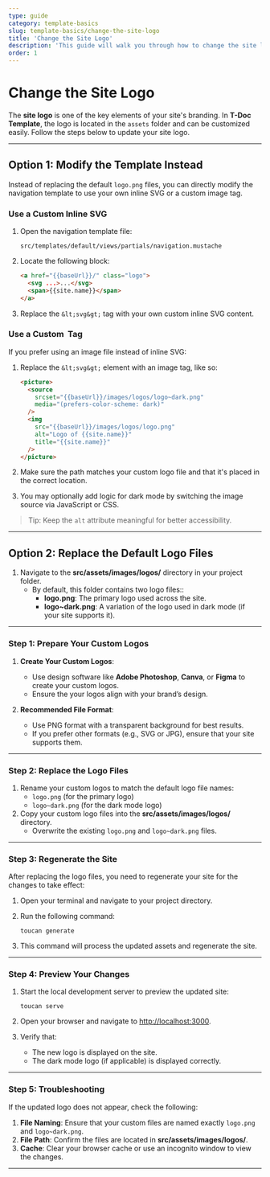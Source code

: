 ```yaml
---
type: guide
category: template-basics
slug: template-basics/change-the-site-logo
title: 'Change the Site Logo'
description: 'This guide will walk you through how to change the site logo'
order: 1
---
```


# Change the Site Logo

The **site logo** is one of the key elements of your site's branding. In **T-Doc Template**, the logo is located in the `assets` folder and can be customized easily. Follow the steps below to update your site logo.

---

## Option 1: Modify the Template Instead

Instead of replacing the default `logo.png` files, you can directly modify the navigation template to use your own inline SVG or a custom image tag.

### Use a Custom Inline SVG

1. Open the navigation template file:

   ```
   src/templates/default/views/partials/navigation.mustache
   ```

2. Locate the following block:

   ```html
   <a href="{{baseUrl}}/" class="logo">
     <svg ...>...</svg>
     <span>{{site.name}}</span>
   </a>
   ```

3. Replace the `&lt;svg&gt;` tag with your own custom inline SVG content.

### Use a Custom <img> Tag

If you prefer using an image file instead of inline SVG:

1. Replace the `&lt;svg&gt;` element with an image tag, like so:

   ```html
   <picture>
     <source
       srcset="{{baseUrl}}/images/logos/logo~dark.png"
       media="(prefers-color-scheme: dark)"
     />
     <img
       src="{{baseUrl}}/images/logos/logo.png"
       alt="Logo of {{site.name}}"
       title="{{site.name}}"
     />
   </picture>
   ```

2. Make sure the path matches your custom logo file and that it's placed in the correct location.

3. You may optionally add logic for dark mode by switching the image source via JavaScript or CSS.

> Tip: Keep the `alt` attribute meaningful for better accessibility.

---

## Option 2: Replace the Default Logo Files

1. Navigate to the **src/assets/images/logos/** directory in your project folder.
   - By default, this folder contains two logo files::
     - **logo.png**: The primary logo used across the site.
     - **logo~dark.png**: A variation of the logo used in dark mode (if your site supports it).

---

### Step 1: Prepare Your Custom Logos

1. **Create Your Custom Logos**:

   - Use design software like **Adobe Photoshop**, **Canva**, or **Figma** to create your custom logos.
   - Ensure the your logos align with your brand’s design.

2. **Recommended File Format**:
   - Use PNG format with a transparent background for best results.
   - If you prefer other formats (e.g., SVG or JPG), ensure that your site supports them.

---

### Step 2: Replace the Logo Files

1. Rename your custom logos to match the default logo file names:
   - `logo.png` (for the primary logo)
   - `logo~dark.png` (for the dark mode logo)
2. Copy your custom logo files into the **src/assets/images/logos/** directory.
   - Overwrite the existing `logo.png` and `logo~dark.png` files.

---

### Step 3: Regenerate the Site

After replacing the logo files, you need to regenerate your site for the changes to take effect:

1. Open your terminal and navigate to your project directory.
2. Run the following command:

   ```
   toucan generate
   ```

3. This command will process the updated assets and regenerate the site.

---

### Step 4: Preview Your Changes

1. Start the local development server to preview the updated site:

   ```
   toucan serve
   ```

2. Open your browser and navigate to [http://localhost:3000](http://localhost:3000).
3. Verify that:
   - The new logo is displayed on the site.
   - The dark mode logo (if applicable) is displayed correctly.

---

### Step 5: Troubleshooting

If the updated logo does not appear, check the following:

1. **File Naming**: Ensure that your custom files are named exactly `logo.png` and `logo~dark.png`.
2. **File Path**: Confirm the files are located in **src/assets/images/logos/**.
3. **Cache**: Clear your browser cache or use an incognito window to view the changes.

---
